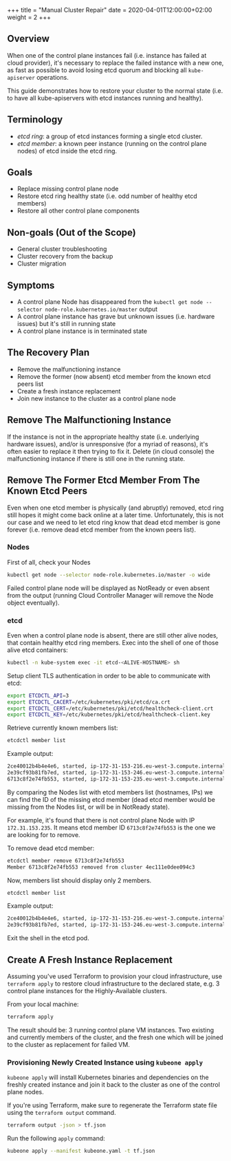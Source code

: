 +++
title = "Manual Cluster Repair"
date = 2020-04-01T12:00:00+02:00
weight = 2
+++
 
## Overview

When one of the control plane instances fail (i.e. instance has failed at
cloud provider), it's necessary to replace the failed instance with a new one,
as fast as possible to avoid losing etcd quorum and blocking all
`kube-apiserver` operations.

This guide demonstrates how to restore your cluster to the normal state
(i.e. to have all kube-apiservers with etcd instances running and healthy).

## Terminology

* _etcd ring_: a group of etcd instances forming a single etcd cluster.
* _etcd member_: a known peer instance (running on the control plane nodes) of
  etcd inside the etcd ring.

## Goals

* Replace missing control plane node
* Restore etcd ring healthy state (i.e. odd number of healthy etcd members)
* Restore all other control plane components

## Non-goals (Out of the Scope)

* General cluster troubleshooting
* Cluster recovery from the backup
* Cluster migration

## Symptoms

* A control plane Node has disappeared from the
  `kubectl get node --selector node-role.kubernetes.io/master` output
* A control plane instance has grave but unknown issues (i.e. hardware
  issues) but it's still in running state
* A control plane instance is in terminated state

## The Recovery Plan

* Remove the malfunctioning instance
* Remove the former (now absent) etcd member from the known etcd peers list
* Create a fresh instance replacement
* Join new instance to the cluster as a control plane node

## Remove The Malfunctioning Instance

If the instance is not in the appropriate healthy state (i.e. underlying
hardware issues), and/or is unresponsive (for a myriad of reasons), it's often
easier to replace it then trying to fix it. Delete (in cloud console) the
malfunctioning instance if there is still one in the running state.

## Remove The Former Etcd Member From The Known Etcd Peers

Even when one etcd member is physically (and abruptly) removed, etcd ring still
hopes it might come back online at a later time. Unfortunately, this is not our
case and we need to let etcd ring know that dead etcd member is gone forever
(i.e. remove dead etcd member from the known peers list).

### Nodes

First of all, check your Nodes

```bash
kubectl get node --selector node-role.kubernetes.io/master -o wide
```

Failed control plane node will be displayed as NotReady or even absent from the
output (running Cloud Controller Manager will remove the Node object
eventually).

### etcd

Even when a control plane node is absent, there are still other alive nodes,
that contain healthy etcd ring members. Exec into the shell of one of those
alive etcd containers:

```bash
kubectl -n kube-system exec -it etcd-<ALIVE-HOSTNAME> sh
```

Setup client TLS authentication in order to be able to communicate with etcd:

```bash
export ETCDCTL_API=3
export ETCDCTL_CACERT=/etc/kubernetes/pki/etcd/ca.crt
export ETCDCTL_CERT=/etc/kubernetes/pki/etcd/healthcheck-client.crt
export ETCDCTL_KEY=/etc/kubernetes/pki/etcd/healthcheck-client.key
```

Retrieve currently known members list:

```bash
etcdctl member list
```

Example output:

```bash
2ce40012b4b4e4e6, started, ip-172-31-153-216.eu-west-3.compute.internal, https://172.31.153.216:2380, https://172.31.153.216:2379, false
2e39cf93b81fb7ed, started, ip-172-31-153-246.eu-west-3.compute.internal, https://172.31.153.246:2380, https://172.31.153.246:2379, false
6713c8f2e74fb553, started, ip-172-31-153-235.eu-west-3.compute.internal, https://172.31.153.235:2380, https://172.31.153.235:2379, false
```

By comparing the Nodes list with etcd members list (hostnames, IPs) we can find
the ID of the missing etcd member (dead etcd member would be missing from the
Nodes list, or will be in NotReady state).

For example, it's found that there is not control plane Node with IP
`172.31.153.235`. It means etcd member ID `6713c8f2e74fb553` is the one we are
looking for to remove.

To remove dead etcd member:

```bash
etcdctl member remove 6713c8f2e74fb553
Member 6713c8f2e74fb553 removed from cluster 4ec111e0dee094c3
```

Now, members list should display only 2 members.

```bash
etcdctl member list
```

Example output:

```bash
2ce40012b4b4e4e6, started, ip-172-31-153-216.eu-west-3.compute.internal, https://172.31.153.216:2380, https://172.31.153.216:2379, false
2e39cf93b81fb7ed, started, ip-172-31-153-246.eu-west-3.compute.internal, https://172.31.153.246:2380, https://172.31.153.246:2379, false
```

Exit the shell in the etcd pod.

## Create A Fresh Instance Replacement

Assuming you've used Terraform to provision your cloud infrastructure, use
`terraform apply` to restore cloud infrastructure to the declared state,
e.g. 3 control plane instances for the Highly-Available clusters.

From your local machine:

```bash
terraform apply
```

The result should be: 3 running control plane VM instances. Two existing and
currently members of the cluster, and the fresh one which will be joined to the
cluster as replacement for failed VM.

### Provisioning Newly Created Instance using `kubeone apply`

`kubeone apply` will install Kubernetes binaries and dependencies on the 
freshly created instance and join it back to the cluster as one of the control
plane nodes.

If you're using Terraform, make sure to regenerate the Terraform state file
using the `terraform output` command.

```bash
terraform output -json > tf.json
```

Run the following `apply` command:

```bash
kubeone apply --manifest kubeone.yaml -t tf.json
```
